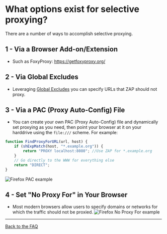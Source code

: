 # What options exist for selective proxying?

There are a number of ways to accomplish selective proxying.

## 1 - Via a Browser Add-on/Extension
- Such as FoxyProxy: https://getfoxyproxy.org/

## 2 - Via Global Excludes
- Leveraging [Global Excludes](https://github.com/zaproxy/zap-core-help/wiki/HelpStartConceptsGlobalexcludeurl) 
you can specify URLs that ZAP should not proxy.

## 3 - Via a PAC (Proxy Auto-Config) File
- You can create your own PAC (Proxy Auto-Config) file and dynamically set 
proxying as you need, then point your browser at it on your harddrive using 
the `file:///` scheme. For example:
```javascript
function FindProxyForURL(url, host) { 
    if (shExpMatch(host, "*.example.org")) { 
        return "PROXY localhost:8080"; //Use ZAP for *.example.org
    } 
    // Go directly to the WWW for everything else 
    return "DIRECT"; 
}
```
![Firefox PAC example](https://raw.githubusercontent.com/wiki/zaproxy/zaproxy/images/firefox_pac.png)

## 4 - Set "No Proxy For" in Your Browser
- Most modern browsers allow users to specify domains or networks for which the traffic should not be proxied.
![Firefox No Proxy For example](https://raw.githubusercontent.com/wiki/zaproxy/zaproxy/images/ff_no_proxy_for.png)

---

[Back to the FAQ](FAQtoplevel)